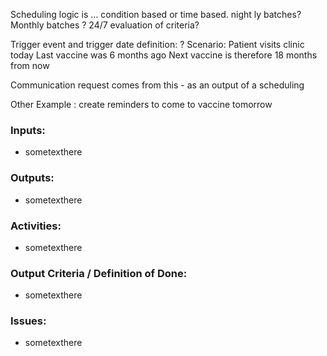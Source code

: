 Scheduling logic is …
condition based or time based. night ly batches? Monthly batches ? 24/7 evaluation of criteria?

Trigger event and trigger date definition: ?
Scenario:
Patient visits clinic today
Last vaccine was 6 months ago
Next vaccine is therefore 18 months from now


Communication request comes from this - as an output of a scheduling 

Other Example :  create reminders to come to vaccine tomorrow

### **Inputs:** 

* sometexthere

### **Outputs:**

* sometexthere

### **Activities:**

* sometexthere

### **Output Criteria / Definition of Done:**

* sometexthere

### **Issues:**

* sometexthere